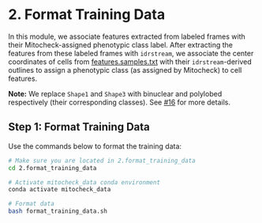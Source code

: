 # 2. Format Training Data

In this module, we associate features extracted from labeled frames with their Mitocheck-assigned phenotypic class label.
After extracting the features from these labeled frames with `idrstream`, we associate the center coordinates of cells from [features.samples.txt](../mitocheck_metadata/features.samples.txt) with their `idrstream`-derived outlines to assign a phenotypic class (as assigned by Mitocheck) to cell features.

**Note:** We replace `Shape1` and `Shape3` with binuclear and polylobed respectively (their corresponding classes).
See [#16](https://github.com/WayScience/mitocheck_data/issues/16) for more details.

## Step 1: Format Training Data

Use the commands below to format the training data:

```sh
# Make sure you are located in 2.format_training_data
cd 2.format_training_data

# Activate mitocheck_data conda environment
conda activate mitocheck_data

# Format data
bash format_training_data.sh
```
